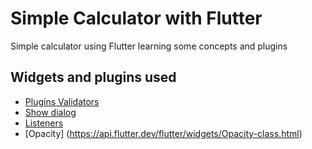 # Simple Calculator with Flutter

Simple calculator using Flutter learning some concepts and plugins

## Widgets and plugins used

- [Plugins Validators](https://pub.dev/packages/validators#-installing-tab-)
- [Show dialog](https://api.flutter.dev/flutter/material/showDialog.html)
- [Listeners](https://api.flutter.dev/flutter/animation/AnimationWithParentMixin/addListener.html)
- [Opacity] (https://api.flutter.dev/flutter/widgets/Opacity-class.html)

